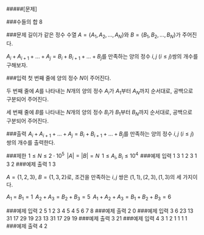 #####[문제]

###수들의 합 8

###문제
길이가 같은 정수 수열 $A = \{A_1, A_2, ..., A_N\}$와 $B = \{B_1, B_2, ..., B_N\}$가 주어진다.

$A_i + A_{i+1} + ... + A_j = B_i + B_{i+1} + ... + B_j$를 만족하는 양의 정수 $i, j ~(i \leq j)$쌍의 개수를 구해보자.

###입력
첫 번째 줄에 양의 정수 $N$이 주어진다.

두 번째 줄에 $A$를 나타내는 $N$개의 양의 정수 $A_i$가 $A_1$부터 $A_N$까지 순서대로, 공백으로 구분되어 주어진다.

세 번째 줄에 $B$를 나타내는 $N$개의 양의 정수 $B_i$가 $B_1$부터 $B_N$까지 순서대로, 공백으로 구분되어 주어진다.

###출력
 $A_i + A_{i+1} + ... + A_j = B_i + B_{i+1} + ... + B_j$를 만족하는 양의 정수 $i, j ~(i \leq j)$쌍의 개수를 출력한다.

###제한
 $1 \leq N \leq 2\cdot 10^5$ 
 $\lvert A \rvert = \lvert B \rvert = N$ 
 $1 \leq A_i,B_i \leq 10^4$  ###예제 입력 1
3
1 2 3
1 3 2 ###예제 출력 1
3

$A = \{1, 2, 3\}$, $B = \{1, 3, 2\}$로, 조건을 만족하는 $i, j$ 쌍은 $(1, 1), (2, 3), (1, 3)$의 세 가지이다.

$A_1$ = $B_1 = 1$ 
 $A_2 + A_3 = B_2 + B_3 = 5$ 
 $A_1 + A_2 + A_3 = B_1 + B_2 + B_3 = 6$

###예제 입력 2
5
1 2 3 4 5
4 5 6 7 8 ###예제 출력 2
0 ###예제 입력 3
6
23 13 31 17 29 19
23 13 31 17 29 19 ###예제 출력 3
21 ###예제 입력 4
3
1 2 1
1 1 1 ###예제 출력 4
2
